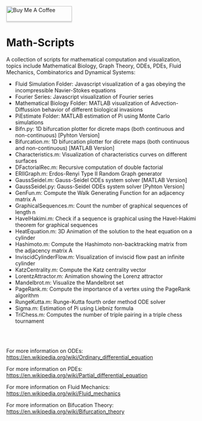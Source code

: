  <a href="https://www.buymeacoffee.com/BambooFlower" target="_blank"><img src="https://www.buymeacoffee.com/assets/img/custom_images/orange_img.png" alt="Buy Me A Coffee" style="height: 41px !important;width: 174px !important;box-shadow: 0px 3px 2px 0px rgba(190, 190, 190, 0.5) !important;-webkit-box-shadow: 0px 3px 2px 0px rgba(190, 190, 190, 0.5) !important;" ></a> 


# Math-Scripts

A collection of scripts for mathematical computation and visualization, topics include Mathematical Biology, Graph Theory, 
ODEs, PDEs, Fluid Mechanics, Combinatorics and Dynamical Systems:

- Fluid Simulation Folder: Javascript visualization of a gas obeying the incompressible Navier-Stokes equations
- Fourier Series: Javascript visualization of Fourier series 
- Mathematical Biology Folder: MATLAB visualization of Advection-Diffussion behavior of different biological invasions 
- PiEstimate Folder: MATLAB estimation of Pi using Monte Carlo simulations
- Bifn.py: 1D bifurcation plotter for dicrete maps (both continuous and non-continuous) [Pyhton Version]
- Bifurcation.m: 1D bifurcation plotter for dicrete maps (both continuous and non-continuous) [MATLAB Version]
- Characteristics.m: Visualization of characteristics curves on different surfaces
- DFactorialRec.m: Recursive computation of double factorial
- ERIIGraph.m: Erdos-Renyi Type II Random Graph generator 
- GaussSeidel.m: Gauss-Seidel ODEs system solver [MATLAB Version]
- GaussSeidel.py: Gauss-Seidel ODEs system solver [Pyhton Version]
- GenFun.m: Compute the Walk Generating Function for an adjacency matrix A
- GraphicalSequences.m: Count the number of graphical sequences of length n
- HavelHakimi.m: Check if a sequence is graphical using the Havel-Hakimi theorem for graphical sequences 
- HeatEquation.m: 3D Animation of the solution to the heat equation on a cylinder
- Hashimoto.m: Compute the Hashimoto non-backtracking matrix from the adjacency matrix A
- InviscidCylinderFlow.m: Visualization of inviscid flow past an infinite cylinder 
- KatzCentrality.m: Compute the Katz centrality vector 
- LorentzAttractor.m: Animation showing the Lorenz attractor 
- Mandelbrot.m: Visualize the Mandelbrot set
- PageRank.m: Compute the importance of a vertex using the PageRank algorithm
- RungeKutta.m: Runge-Kutta fourth order method ODE solver
- Sigma.m: Estimation of Pi using Liebniz formula
- TriChess.m: Computes the number of triple pairing in a triple chess tournament

<br/><br/>

For more information on ODEs: https://en.wikipedia.org/wiki/Ordinary_differential_equation

For more information on PDEs: https://en.wikipedia.org/wiki/Partial_differential_equation

For more information on Fluid Mechanics: https://en.wikipedia.org/wiki/Fluid_mechanics

For more information on Bifucation Theory: https://en.wikipedia.org/wiki/Bifurcation_theory

